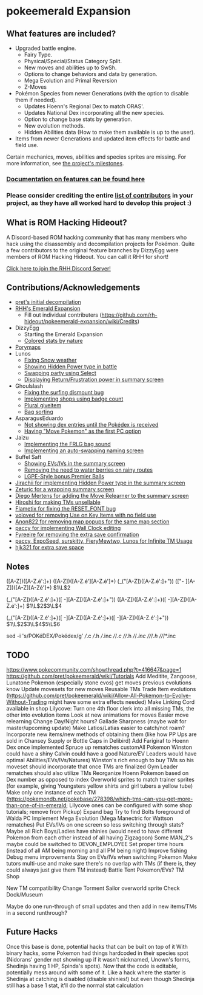 # pokeemerald Expansion

## What features are included?
- Upgraded battle engine.
    - Fairy Type.
    - Physical/Special/Status Category Split.
    - New moves and abilities up to SwSh.
    - Options to change behaviors and data by generation.
    - Mega Evolution and Primal Reversion
    - Z-Moves
- Pokémon Species from newer Generations (with the option to disable them if needed).
    - Updates Hoenn's Regional Dex to match ORAS'.
    - Updates National Dex incorporating all the new species.
    - Option to change base stats by generation.
    - New evolution methods.
    - Hidden Abilities data (How to make them available is up to the user).
- Items from newer Generations and updated item effects for battle and field use.

Certain mechanics, moves, abilities and species sprites are missing. For more information, see [the project's milestones](https://github.com/rh-hideout/pokeemerald-expansion/milestones).

### [Documentation on features can be found here](https://github.com/rh-hideout/pokeemerald-expansion/wiki)

### Please consider crediting the entire [list of contributors](https://github.com/rh-hideout/pokeemerald-expansion/wiki/Credits) in your project, as they have all worked hard to develop this project :)

## What is ROM Hacking Hideout?

A Discord-based ROM hacking community that has many members who hack using the disassembly and decompilation projects for Pokémon. Quite a few contributors to the original feature branches by DizzyEgg were members of ROM Hacking Hideout. You can call it RHH for short!

[Click here to join the RHH Discord Server!](https://discord.gg/6CzjAG6GZk)

## Contributions/Acknowledgements
- [pret's initial decompilation](https://github.com/pret/pokeemerald)
- [RHH's Emerald Expansion](https://github.com/rh-hideout/pokeemerald-expansion)
    - Fill out individual contributers (https://github.com/rh-hideout/pokeemerald-expansion/wiki/Credits)
- DizzyEgg
    - Starting the Emerald Expansion
    - [Colored stats by nature](https://github.com/pret/pokeemerald/compare/master...DizzyEggg:pokeemerald:nature_color)
- [Porymaps](https://github.com/huderlem/porymap/releases/tag/5.1.1)
- Lunos
    - [Fixing Snow weather](https://github.com/pret/pokeemerald/wiki/Fix-Snow-Weather)
    - [Showing Hidden Power type in battle](https://www.pokecommunity.com/showpost.php?p=10269149)
    - [Swapping party using Select](https://www.pokecommunity.com/showpost.php?p=10420662)
    - [Displaying Return/Frustration power in summary screen](https://www.pokecommunity.com/showpost.php?p=10575976&postcount=420)
- Ghoulslash
    - [Fixing the surfing dismount bug](https://github.com/pret/pokeemerald/wiki/Surfing-Dismount-Ground-Effects)
    - [Implementing shops using badge count](https://github.com/pret/pokeemerald/wiki/Shop-Items-By-Badge-Count)
    - [Plural giveitem](https://www.pokecommunity.com/showpost.php?p=10177314&postcount=107)
    - [Bag sorting](https://www.pokecommunity.com/showpost.php?p=10167488&postcount=84)
- AsparagusEduardo
    - [Not showing dex entries until the Pokédex is received](https://github.com/pret/pokeemerald/wiki/Not-showing-dex-entries-until-getting-the-Pok%C3%A9dex)
    - [Having "Move Pokemon" as the first PC option](https://www.pokecommunity.com/showpost.php?p=10065761)
- Jaizu
    - [Implementing the FRLG bag sound](https://www.pokecommunity.com/showpost.php?p=10205757)
    - [Implementing an auto-swapping naming screen](https://www.pokecommunity.com/showpost.php?p=10199896&postcount=139)
- Buffel Saft 
    - [Showing EVs/IVs in the summary screen](https://www.pokecommunity.com/showpost.php?p=10410302)
    - [Removing the need to water berries on rainy routes](https://www.pokecommunity.com/showpost.php?p=10349397&postcount=258)
    - [LGPE-Style bonus Premier Balls](https://github.com/pret/pokeemerald/wiki/LGPE-Style-Bonus-Premier-Balls)
- [Jirachii for implementing Hidden Power type in the summary screen](https://www.pokecommunity.com/showpost.php?p=10269132)
- [Zeturic for a wrapping summary screen](https://www.pokecommunity.com/showpost.php?p=10060875&postcount=27)
- [Diego Mertens for adding the Move Relearner to the summary screen](https://www.pokecommunity.com/showpost.php?p=10470602)
- [Hiroshi for making TMs unsellable](https://www.pokecommunity.com/showpost.php?p=10209376)
- [Flametix for fixing the RESET_FONT bug](https://github.com/pret/pokeemerald/wiki/Implement-Missing-Text-Function-RESET_FONT)
- [voloved for removing Use on Key Items with no field use](https://github.com/pret/pokeemerald/wiki/Make-Key-Items-That-Cannot-Be-Used-In-The-Field-Not-Show-A-Use-or-Register-Option)
- [Anon822 for removing map popups for the same map section](https://www.pokecommunity.com/showpost.php?p=10449889)
- [paccy for implementing Wall Clock editing](https://www.pokecommunity.com/showpost.php?p=10481737)
- [Fyreeire for removing the extra save confirmation](https://github.com/pret/pokeemerald/wiki/Remove-the-extra-save-confirmation)
- [paccy, ExpoSeed, surskitty, FieryMewtwo, Lunos for Infinite TM Usage](https://github.com/pret/pokeemerald/wiki/Infinite-TM-usage)
- [hjk321 for extra save space](https://github.com/pret/pokeemerald/wiki/Extra-save-space-with-two-lines-of-code)

## Notes
([A-Z])([A-Z\.é':]+)
([A-Z])([A-Z\.é'][A-Z\.é']+)
(_\("[A-Z])([A-Z\.é':]+"\))
(["\- ][A-Z])([A-Z][A-Zé']+)
$1\L$2

(_\("[A-Z])([A-Z\.é':]+)([ -][A-Z])([A-Z\.é':]+"\))
([A-Z])([A-Z\.é':]+)([ -][A-Z])([A-Z\.é':]+)
$1\L$2$3\L$4

(_\("[A-Z])([A-Z\.é':]+)([ -][A-Z])([A-Z\.é':]+)([ -][A-Z])([A-Z\.é':]+"\))
$1\L$2$3\L$4$5\L$6

sed -i 's/POKéDEX/Pokédex/g' */*.c */*.h */*.inc */*/*.c */*/*.h */*/*.inc */*/*/*.h */*/*/*.inc

## TODO
https://www.pokecommunity.com/showthread.php?t=416647&page=1
https://github.com/pret/pokeemerald/wiki/Tutorials
Add Meditite, Zangoose, Lunatone
Pokemon (especially stone evos) get moves previous evolutions know
Update movesets for new moves
Reusable TMs
Trade Item evolutions (https://github.com/pret/pokeemerald/wiki/Allow-All-Pokemon-to-Evolve-Without-Trading might have some extra effects needed)
    Make Linking Cord available in shop
    Lilycove: Turn one 4th floor clerk into all missing TMs, the other into evolution items
Look at new animations for moves
Easier move relearning
Change Day/Night hours?
Gallade Sharpness (maybe wait for master/upcoming update)
Make Latios/Latias easier to catch/not roam?
Incorporate new items/new methods of obtaining them (like how PP Ups are sold in Chansey Supply or Bottle Caps in Delibird)
Add Farigiraf to Hoenn Dex once implemented
Spruce up rematches
    customAll Pokemon
        Winston could have a shiny
        Calvin could have a good Nature/EV
        Leaders would have optimal Abilities/EVs/IVs/Natures)
Winston's rich enough to buy TMs so his moveset should incorporate that once TMs are finalized
    Gym Leader rematches should also utilize TMs
Reorganize Hoenn Pokemon based on Dex number as opposed to index
Overworld sprites to match trainer sprites (for example, giving Youngsters yellow shirts and girl tubers a yellow tube)
Make only one instance of each TM (https://pokemondb.net/pokebase/278398/which-tms-can-you-get-more-than-one-of-in-emerald; Lilycove ones can be configured with some shop tutorials; remove from Pickup)
Expand bag
Try to find Bolts foreground of Walda PC
Implement Mega Evolution (Mega Manectric for Wattson rematches)
Put EVs/IVs on one screen so less switching through stats?
Maybe all Rich Boys/Ladies have shinies (would need to have different Pokemon from each other instead of all having Zigzagoon)
Some MAN_2's maybe could be switched to DEVON_EMPLOYEE
Set proper time hours (instead of all AM being morning and all PM being night)
Improve fishing
Debug menu improvements
Stay on EVs/IVs when switching Pokemon
Make tutors multi-use and make sure there's no overlap with TMs (if there is, they could always just give them TM instead)
Battle Tent Pokemon/EVs?
TM Shop

New TM compatibility
Change Torment Sailor overworld sprite
Check Dock/Museum

Maybe do one run-through of small updates and then add in new items/TMs in a second runthrough?

## Future Hacks
Once this base is done, potential hacks that can be built on top of it
With binary hacks, some Pokemon had things hardcoded in their species spot (Nidorans' gender not showing up if it wasn't nicknamed, Unown's forms, Shedinja having 1 HP, Spinda's spots). Now that the code is editable, potentially mess around with some of it. Like a hack where the starter is Shedinja at catching is disabled (disable shinies!) but even though Shedinja still has a base 1 stat, it'll do the normal stat calculation
